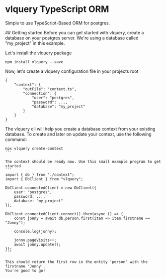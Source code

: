# vlquery TypeScript ORM
Simple to use TypeScript-Based ORM for postgres.

## Getting started
Before you can get started with vlquery, create a database on your postgres server.
We're using a database called "my_project" in this example.

Let's install the vlquery package
```
npm install vlquery --save
```

Now, let's create a vlquery configuration file in your projects root
```
{
	"context": {
		"outFile": "context.ts",
		"connection": {
			"user": "postgres",
			"password": ..., 
			"database": "my_project"
		}
	}
}
```

The vlquery cli will help you create a database context from your existing database. To create and later on update your context, use the following command:
````
npx vlquery create-context
```

The context should be ready now. Use this small example program to get started
```
import { db } from "./context";
import { DbClient } from "vlquery";

DbClient.connectedClient = new DbClient({
	user: "postgres",
	password: ..., 
	database: "my_project"
});

DbClient.connectedClient.connect().then(async () => {
	const jonny = await db.person.first(item => item.firstname == "Jonny");

	console.log(jonny);

	jonny.pageVisits++;
	await jonny.update();
});
```

This should return the first row in the entity 'person' with the firstname 'Jonny'.
You're good to go!